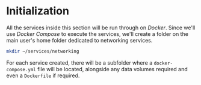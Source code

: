 # Initialization

All the services inside this section will be run through on *Docker*. Since we'll use *Docker Compose* to execute the services, we'll create a folder on the main user's home folder dedicated to networking services.

```bash
mkdir ~/services/networking
```

For each service created, there will be a subfolder where a `docker-compose.yml` file will be located, alongside any data volumes required and even a `Dockerfile` if required.

